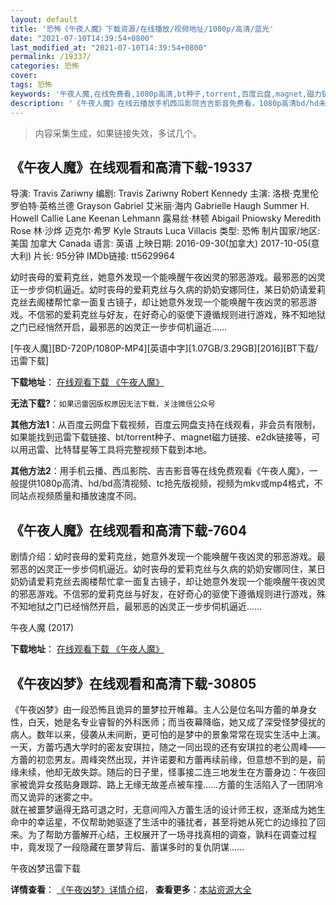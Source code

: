 ```yaml
---
layout: default
title: '恐怖《午夜人魔》下载资源/在线播放/视频地址/1080p/高清/蓝光'
date: "2021-07-10T14:39:54+0800"
last_modified_at: "2021-07-10T14:39:54+0800"
permalink: /19337/
categories: 恐怖
cover:
tags: 恐怖
keywords: '午夜人魔,在线免费看,1080p高清,bt种子,torrent,百度云盘,magnet,磁力链,迅雷下载资源'
description: '《午夜人魔》在线云播放手机西瓜影院吉吉影音免费看，1080p高清bd/hd未删减完整版和tc抢先枪版，mkv/mp4格式，附带bt/torrent种子、magnet/磁力链、百度云盘、网盘资源迅雷下载链接'
---
```


>内容采集生成，如果链接失效，多试几个。


## 《午夜人魔》在线观看和高清下载-19337

导演: Travis Zariwny 编剧: Travis Zariwny Robert Kennedy 主演: 洛根·克里伦 罗伯特·英格兰德 Grayson Gabriel 艾米丽·海内 Gabrielle Haugh Summer H. Howell Callie Lane Keenan Lehmann 露易丝·林顿 Abigail Pniowsky Meredith Rose 林·沙烨 迈克尔·希罗 Kyle Strauts Luca Villacis 类型: 恐怖 制片国家/地区: 美国 加拿大 Canada 语言: 英语 上映日期: 2016-09-30(加拿大) 2017-10-05(意大利) 片长: 95分钟 IMDb链接: tt5629964

幼时丧母的爱莉克丝，她意外发现一个能唤醒午夜凶灵的邪恶游戏。最邪恶的凶灵正一步步伺机逼近。幼时丧母的爱莉克丝与久病的奶奶安娜同住，某日奶奶请爱莉克丝去阁楼帮忙拿一面复古镜子，却让她意外发现一个能唤醒午夜凶灵的邪恶游戏。不信邪的爱莉克丝与好友，在好奇心的驱使下遵循规则进行游戏，殊不知地狱之门已经悄然开启，最邪恶的凶灵正一步步伺机逼近……


[午夜人魔][BD-720P/1080P-MP4][英语中字][1.07GB/3.29GB][2016][BT下载/迅雷下载]

**下载地址**： [在线观看下载 《午夜人魔》](https://www.btdx8.com/torrent/wyrm_2016.html) 


**无法下载?**：`如果迅雷因版权原因无法下载，关注微信公众号 `

**其他方法1**：从百度云网盘下载视频，百度云网盘支持在线观看，非会员有限制，如果能找到迅雷下载链接、bt/torrent种子、magnet磁力链接、e2dk链接等，可以用迅雷、比特彗星等工具将完整视频下载到本地。

**其他方法2**：用手机云播、西瓜影院、吉吉影音等在线免费观看《午夜人魔》，一般提供1080p高清、hd/bd高清视频、tc抢先版视频，视频为mkv或mp4格式，不同站点视频质量和播放速度不同。


## 《午夜人魔》在线观看和高清下载-7604

剧情介绍：幼时丧母的爱莉克丝，她意外发现一个能唤醒午夜凶灵的邪恶游戏。最邪恶的凶灵正一步步伺机逼近。幼时丧母的爱莉克丝与久病的奶奶安娜同住，某日奶奶请爱莉克丝去阁楼帮忙拿一面复古镜子，却让她意外发现一个能唤醒午夜凶灵的邪恶游戏。不信邪的爱莉克丝与好友，在好奇心的驱使下遵循规则进行游戏，殊不知地狱之门已经悄然开启，最邪恶的凶灵正一步步伺机逼近……


午夜人魔 (2017)

**下载地址**： [在线观看下载 《午夜人魔》](https://www.btbtdy.me/btdy/dy12569.html) 


## 《午夜凶梦》在线观看和高清下载-30805

《午夜凶梦》由一段恐怖且诡异的噩梦拉开帷幕。主人公是位名叫方蕾的单身女性，白天，她是名专业睿智的外科医师；而当夜幕降临，她又成了深受怪梦侵扰的病人。数年以来，侵袭从未间断，更可怕的是梦中的景象常常在现实生活中上演。<br /> 一天，方蕾巧遇大学时的密友安琪拉，随之一同出现的还有安琪拉的老公周峰——方蕾的初恋男友。周峰突然出现，并许诺要和方蕾再续前缘，但意想不到的是，前缘未续，他却无故失踪。随后的日子里，怪事接二连三地发生在方蕾身边：午夜回家被诡异女孩贴身跟踪、路上无缘无故差点被车撞……方蕾的生活陷入了一团阴冷而又诡异的迷雾之中。<br /> 就在被噩梦逼得无路可退之时，无意间闯入方蕾生活的设计师王权，逐渐成为她生命中的幸运星，不仅帮助她驱逐了生活中的骚扰者，甚至将她从死亡的边缘拉了回来。为了帮助方蕾解开心结，王权展开了一场寻找真相的调查，孰料在调查过程中，竟发现了一段隐藏在噩梦背后、蓄谋多时的复仇阴谋……


午夜凶梦迅雷下载

**详情查看**： [《午夜凶梦》详情介绍](/movie/30805/)， **查看更多**：[本站资源大全](/movie/t/all/)

